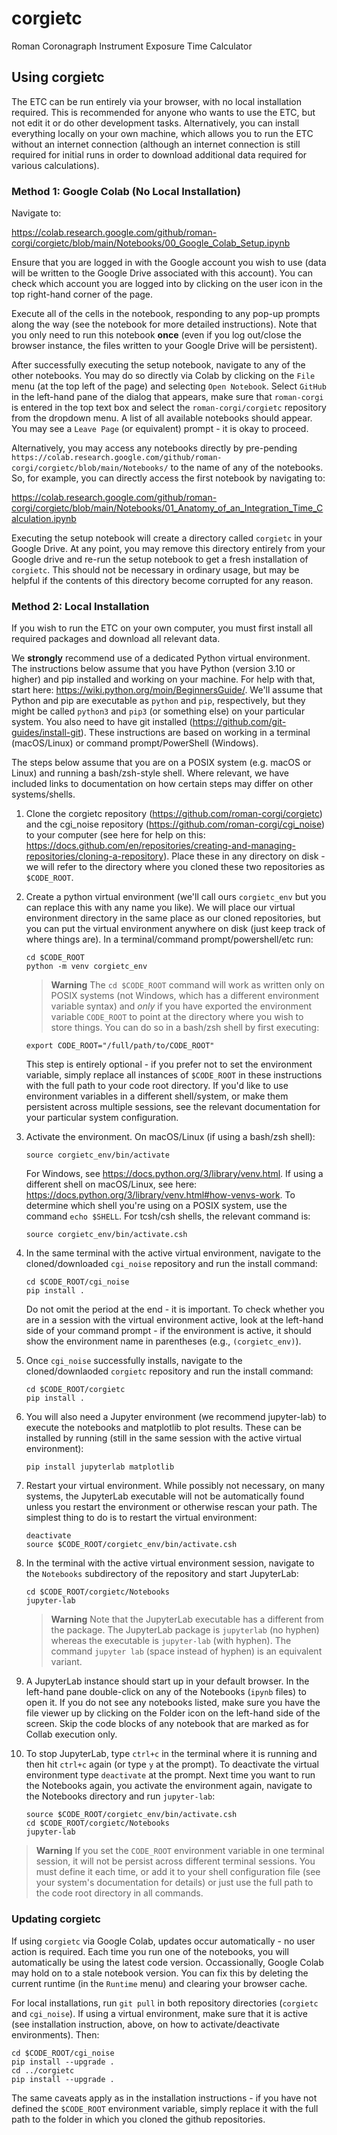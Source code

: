 # corgietc
Roman Coronagraph Instrument Exposure Time Calculator

## Using corgietc

The ETC can be run entirely via your browser, with no local installation required.  This is recommended for anyone who wants to use the ETC, but not edit it or do other development tasks. Alternatively, you can install everything locally on your own machine, which allows you to run the ETC without an internet connection (although an internet connection is still required for initial runs in order to download additional data required for various calculations).

### Method 1: Google Colab (No Local Installation)

Navigate to:

https://colab.research.google.com/github/roman-corgi/corgietc/blob/main/Notebooks/00_Google_Colab_Setup.ipynb

Ensure that you are logged in with the Google account you wish to use (data will be written to the Google Drive associated with this account).  You can check which account you are logged into by clicking on the user icon in the top right-hand corner of the page. 

Execute all of the cells in the notebook, responding to any pop-up prompts along the way (see the notebook for more detailed instructions). Note that you only need to run this notebook **once** (even if you log out/close the browser instance, the files written to your Google Drive will be persistent).

After successfully executing the setup notebook, navigate to any of the other notebooks.  You may do so directly via Colab by clicking on the `File` menu (at the top left of the page) and selecting `Open Notebook`. Select `GitHub` in the left-hand pane of the dialog that appears, make sure that `roman-corgi` is entered in the top text box and select the `roman-corgi/corgietc` repository from the dropdown menu.  A list of all available notebooks should appear. You may see a `Leave Page` (or equivalent) prompt - it is okay to proceed. 

Alternatively, you may access any notebooks directly by pre-pending `https://colab.research.google.com/github/roman-corgi/corgietc/blob/main/Notebooks/` to the name of any of the notebooks.  So, for example, you can directly access the first notebook by navigating to:

https://colab.research.google.com/github/roman-corgi/corgietc/blob/main/Notebooks/01_Anatomy_of_an_Integration_Time_Calculation.ipynb

Executing the setup notebook will create a directory called `corgietc` in your Google Drive.  At any point, you may remove this directory entirely from your Google drive and re-run the setup notebook to get a fresh installation of `corgietc`. This should not be necessary in ordinary usage, but may be helpful if the contents of this directory become corrupted for any reason. 

### Method 2: Local Installation

If you wish to run the ETC on your own computer, you must first install all required packages and download all relevant data.  

We **strongly** recommend use of a dedicated Python virtual environment.  The instructions below assume that you have Python (version 3.10 or higher) and pip installed and working on your machine. For help with that, start here: https://wiki.python.org/moin/BeginnersGuide/. We'll assume that Python and pip are executable as `python` and `pip`, respectively, but they might be called `python3` and `pip3` (or something else) on your particular system. You also need to have git installed (https://github.com/git-guides/install-git). These instructions are based on working in a terminal (macOS/Linux) or command prompt/PowerShell (Windows).

The steps below assume that you are on a POSIX system (e.g. macOS or Linux) and running a bash/zsh-style shell.  Where relevant, we have included links to documentation on how certain steps may differ on other systems/shells. 

1. Clone the corgietc repository (https://github.com/roman-corgi/corgietc) and the cgi_noise repository (https://github.com/roman-corgi/cgi_noise) to your computer (see here for help on this: https://docs.github.com/en/repositories/creating-and-managing-repositories/cloning-a-repository). Place these in any directory on disk - we will refer to the directory where you cloned these two repositories as `$CODE_ROOT`.

2. Create a python virtual environment (we'll call ours `corgietc_env` but you can replace this with any name you like). We will place our virtual environment directory in the same place as our cloned repositories, but you can put the virtual environment anywhere on disk (just keep track of where things are). In a terminal/command prompt/powershell/etc run:
   
   ```
   cd $CODE_ROOT
   python -m venv corgietc_env
   ```
   
   >**Warning** The `cd $CODE_ROOT` command will work as written only on POSIX systems (not Windows, which has a different environment variable syntax) and *only* if you have exported the environment variable `CODE_ROOT` to point at the directory where you wish to store things. You can do so in a bash/zsh shell by first executing:
   
   ```
   export CODE_ROOT="/full/path/to/CODE_ROOT"
   ```

   This step is entirely optional - if you prefer not to set the environment variable, simply replace all instances of `$CODE_ROOT` in these instructions with the full path to your code root directory. If you'd like to use environment variables in a different shell/system, or make them persistent across multiple sessions, see the relevant documentation for your particular system configuration. 
   
3. Activate the environment. On macOS/Linux (if using a bash/zsh shell):

    ```source corgietc_env/bin/activate```

   For Windows, see https://docs.python.org/3/library/venv.html.  If using a different shell on macOS/Linux, see here: https://docs.python.org/3/library/venv.html#how-venvs-work.  To determine which shell you're using on a POSIX system, use the command `echo $SHELL`. For tcsh/csh shells, the relevant command is:

   ```source corgietc_env/bin/activate.csh```

4. In the same terminal with the active virtual environment, navigate to the cloned/downloaded `cgi_noise` repository and run the install command:

    ```
    cd $CODE_ROOT/cgi_noise
    pip install .
    ```

   Do not omit the period at the end - it is important. To check whether you are in a session with the virtual environment active, look at the left-hand side of your command prompt - if the environment is active, it should show the environment name in parentheses (e.g., `(corgietc_env)`). 

5. Once `cgi_noise` successfully installs, navigate to the cloned/downlaoded `corgietc` repository and run the install command:

    ```
    cd $CODE_ROOT/corgietc
    pip install .
    ```
     
6. You will also need a Jupyter environment (we recommend jupyter-lab) to execute the notebooks and matplotlib to plot results. These can be installed by running (still in the same session with the active virtual environment):

    ```pip install jupyterlab matplotlib```

7. Restart your virtual environment.  While possibly not necessary, on many systems, the JupyterLab executable will not be automatically found unless you restart the environment or otherwise rescan your path.  The simplest thing to do is to restart the virtual environment:

    ```
    deactivate
    source $CODE_ROOT/corgietc_env/bin/activate.csh
    ```

8. In the terminal with the active virtual environment session, navigate to the `Notebooks` subdirectory of the repository and start JupyterLab:

    ```
    cd $CODE_ROOT/corgietc/Notebooks
    jupyter-lab
    ```

   >**Warning** Note that the JupyterLab executable has a different from the package.  The JupyterLab package is `jupyterlab` (no hyphen) whereas the executable is `jupyter-lab` (with hyphen). The command `jupyter lab` (space instead of hyphen) is an equivalent variant.
    
9. A JupyterLab instance should start up in your default browser.  In the left-hand pane double-click on any of the Notebooks (`ipynb` files) to open it.  If you do not see any notebooks listed, make sure you have the file viewer up by clicking on the Folder icon on the left-hand side of the screen. Skip the code blocks of any notebook that are marked as for Collab execution only.

10. To stop JupyterLab, type `ctrl+c` in the terminal where it is running and then hit `ctrl+c` again (or type `y` at the prompt). To deactivate the virtual environment type `deactivate` at the prompt.  Next time you want to run the Notebooks again, you activate the environment again, navigate to the Notebooks directory and run `jupyter-lab`:

    ```
    source $CODE_ROOT/corgietc_env/bin/activate.csh
    cd $CODE_ROOT/corgietc/Notebooks
    jupyter-lab
    ```

   >**Warning** If you set the `CODE_ROOT` environment variable in one terminal session, it will not be persist across different terminal sessions.  You must define it each time, or add it to your shell configuration file (see your system's documentation for details) or just use the full path to the code root directory in all commands. 

### Updating corgietc

If using `corgietc` via Google Colab, updates occur automatically - no user action is required. Each time you run one of the notebooks, you will automatically be using the latest code version.  Occassionally, Google Colab may hold on to a stale notebook version.  You can fix this by deleting the current runtime (in the `Runtime` menu) and clearing your browser cache. 

For local installations, run `git pull` in both repository directories (`corgietc` and `cgi_noise`).  If using a virtual environment, make sure that it is active (see installation instruction, above, on how to activate/deactivate environments). Then:

```
cd $CODE_ROOT/cgi_noise
pip install --upgrade .
cd ../corgietc
pip install --upgrade .
```

The same caveats apply as in the installation instructions - if you have not defined the `$CODE_ROOT` environment variable, simply replace it with the full path to the folder in which you cloned the github repositories. 


